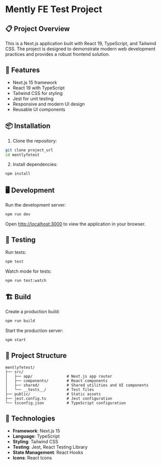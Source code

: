 # Mently FE Test Project

## 📋 Project Overview

This is a Next.js application built with React 19, TypeScript, and Tailwind CSS. The project is designed to demonstrate modern web development practices and provides a robust frontend solution.

## 🚀 Features

- Next.js 15 framework
- React 19 with TypeScript
- Tailwind CSS for styling
- Jest for unit testing
- Responsive and modern UI design
- Reusable UI components

## 📦 Installation

1. Clone the repository:

```bash
git clone project_url
cd mentlyfetest
```

2. Install dependencies:

```bash
npm install
```

## 🖥 Development

Run the development server:

```bash
npm run dev
```

Open [http://localhost:3000](http://localhost:3000) to view the application in your browser.

## 🧪 Testing

Run tests:

```bash
npm test
```

Watch mode for tests:

```bash
npm run test:watch
```

## 🏗 Build

Create a production build:

```bash
npm run build
```

Start the production server:

```bash
npm start
```

## 📁 Project Structure

```
mentlyfetest/
├── src/
│   ├── app/               # Next.js app router
│   ├── components/        # React components
│   ├── shared/            # Shared utilities and UI components
│   └── __tests__/         # Test files
├── public/                # Static assets
├── jest.config.ts         # Jest configuration
└── tsconfig.json          # TypeScript configuration
```

## 🔧 Technologies

- **Framework**: Next.js 15
- **Language**: TypeScript
- **Styling**: Tailwind CSS
- **Testing**: Jest, React Testing Library
- **State Management**: React Hooks
- **Icons**: React Icons
